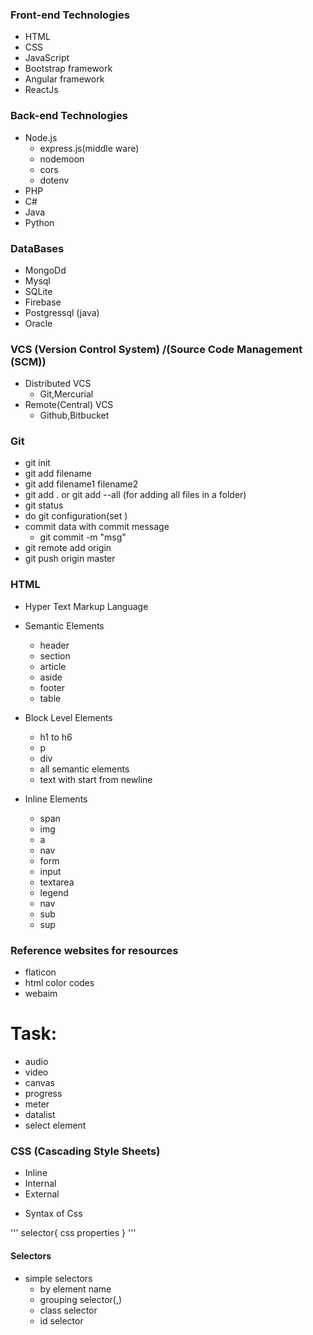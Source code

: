 ### Front-end Technologies

- HTML
- CSS
- JavaScript
- Bootstrap framework
- Angular framework
- ReactJs

### Back-end Technologies

- Node.js
	- express.js(middle ware)
	- nodemoon
	- cors
	- dotenv
- PHP
- C#
- Java
- Python 

### DataBases

- MongoDd
- Mysql
- SQLite
- Firebase
- Postgressql (java)
- Oracle

### VCS (Version Control System) /(Source Code Management (SCM))

- Distributed VCS
	- Git,Mercurial
- Remote(Central) VCS
	- Github,Bitbucket

### Git
- git init
- git add filename
- git add filename1 filename2 
- git add . or git add --all   (for adding all files in a folder)
- git status
- do git configuration(set )
- commit data with commit message
	- git commit -m "msg" 
- git remote add origin <link>
- git push origin master


### HTML

- Hyper Text Markup Language
- Semantic Elements
	- header
	- section
	- article
	- aside
	- footer
	- table

- Block Level Elements
	- h1 to h6
	- p 
	- div
	- all semantic elements
	- text with start from newline

- Inline Elements
	- span
	- img
	- a
	- nav
	- form
	- input
	- textarea
	- legend
	- nav
	- sub
	- sup

### Reference websites for resources
- flaticon
- html color codes
- webaim

Task:
====

- audio
- video
- canvas
- progress
- meter
- datalist
- select element

### CSS (Cascading Style Sheets)

- Inline 
- Internal
- External

+ Syntax of Css

'''
selector{
		css properties
}
'''
#### Selectors
 + simple selectors
	- by element name
	- grouping selector(,)
	- class selector
	- id selector
	

